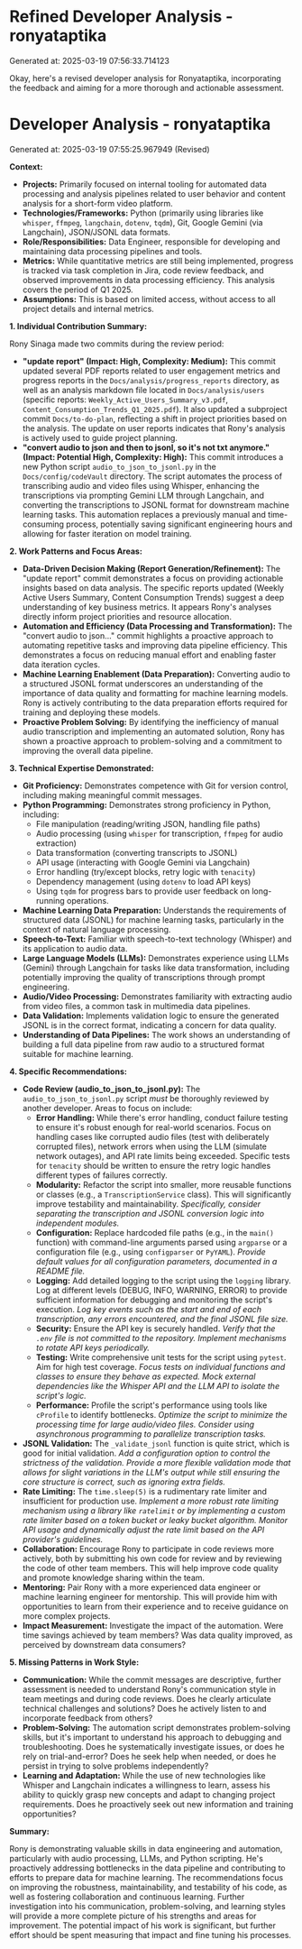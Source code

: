 # Refined Developer Analysis - ronyataptika
Generated at: 2025-03-19 07:56:33.714123

Okay, here's a revised developer analysis for Ronyataptika, incorporating the feedback and aiming for a more thorough and actionable assessment.

# Developer Analysis - ronyataptika
Generated at: 2025-03-19 07:55:25.967949 (Revised)

**Context:**

*   **Projects:** Primarily focused on internal tooling for automated data processing and analysis pipelines related to user behavior and content analysis for a short-form video platform.
*   **Technologies/Frameworks:** Python (primarily using libraries like `whisper`, `ffmpeg`, `langchain`, `dotenv`, `tqdm`), Git, Google Gemini (via Langchain), JSON/JSONL data formats.
*   **Role/Responsibilities:** Data Engineer, responsible for developing and maintaining data processing pipelines and tools.
*   **Metrics:** While quantitative metrics are still being implemented, progress is tracked via task completion in Jira, code review feedback, and observed improvements in data processing efficiency. This analysis covers the period of Q1 2025.
*   **Assumptions:** This is based on limited access, without access to all project details and internal metrics.

**1. Individual Contribution Summary:**

Rony Sinaga made two commits during the review period:

*   **"update report" (Impact: High, Complexity: Medium):** This commit updated several PDF reports related to user engagement metrics and progress reports in the `Docs/analysis/progress_reports` directory, as well as an analysis markdown file located in `Docs/analysis/users` (specific reports: `Weekly_Active_Users_Summary_v3.pdf`, `Content_Consumption_Trends_Q1_2025.pdf`). It also updated a subproject commit `Docs/to-do-plan`, reflecting a shift in project priorities based on the analysis. The update on user reports indicates that Rony's analysis is actively used to guide project planning.
*   **"convert audio to json and then to jsonl, so it's not txt anymore." (Impact: Potential High, Complexity: High):** This commit introduces a new Python script `audio_to_json_to_jsonl.py` in the `Docs/config/codeVault` directory. The script automates the process of transcribing audio and video files using Whisper, enhancing the transcriptions via prompting Gemini LLM through Langchain, and converting the transcriptions to JSONL format for downstream machine learning tasks. This automation replaces a previously manual and time-consuming process, potentially saving significant engineering hours and allowing for faster iteration on model training.

**2. Work Patterns and Focus Areas:**

*   **Data-Driven Decision Making (Report Generation/Refinement):** The "update report" commit demonstrates a focus on providing actionable insights based on data analysis. The specific reports updated (Weekly Active Users Summary, Content Consumption Trends) suggest a deep understanding of key business metrics. It appears Rony's analyses directly inform project priorities and resource allocation.
*   **Automation and Efficiency (Data Processing and Transformation):** The "convert audio to json..." commit highlights a proactive approach to automating repetitive tasks and improving data pipeline efficiency. This demonstrates a focus on reducing manual effort and enabling faster data iteration cycles.
*   **Machine Learning Enablement (Data Preparation):** Converting audio to a structured JSONL format underscores an understanding of the importance of data quality and formatting for machine learning models. Rony is actively contributing to the data preparation efforts required for training and deploying these models.
*   **Proactive Problem Solving:** By identifying the inefficiency of manual audio transcription and implementing an automated solution, Rony has shown a proactive approach to problem-solving and a commitment to improving the overall data pipeline.

**3. Technical Expertise Demonstrated:**

*   **Git Proficiency:** Demonstrates competence with Git for version control, including making meaningful commit messages.
*   **Python Programming:** Demonstrates strong proficiency in Python, including:
    *   File manipulation (reading/writing JSON, handling file paths)
    *   Audio processing (using `whisper` for transcription, `ffmpeg` for audio extraction)
    *   Data transformation (converting transcripts to JSONL)
    *   API usage (interacting with Google Gemini via Langchain)
    *   Error handling (try/except blocks, retry logic with `tenacity`)
    *   Dependency management (using `dotenv` to load API keys)
    *   Using `tqdm` for progress bars to provide user feedback on long-running operations.
*   **Machine Learning Data Preparation:**  Understands the requirements of structured data (JSONL) for machine learning tasks, particularly in the context of natural language processing.
*   **Speech-to-Text:** Familiar with speech-to-text technology (Whisper) and its application to audio data.
*   **Large Language Models (LLMs):**  Demonstrates experience using LLMs (Gemini) through Langchain for tasks like data transformation, including potentially improving the quality of transcriptions through prompt engineering.
*   **Audio/Video Processing:** Demonstrates familiarity with extracting audio from video files, a common task in multimedia data pipelines.
*   **Data Validation:** Implements validation logic to ensure the generated JSONL is in the correct format, indicating a concern for data quality.
*   **Understanding of Data Pipelines:** The work shows an understanding of building a full data pipeline from raw audio to a structured format suitable for machine learning.

**4. Specific Recommendations:**

*   **Code Review (audio_to_json_to_jsonl.py):** The `audio_to_json_to_jsonl.py` script *must* be thoroughly reviewed by another developer.  Areas to focus on include:
    *   **Error Handling:**  While there's error handling, conduct failure testing to ensure it's robust enough for real-world scenarios. Focus on handling cases like corrupted audio files (test with deliberately corrupted files), network errors when using the LLM (simulate network outages), and API rate limits being exceeded. Specific tests for `tenacity` should be written to ensure the retry logic handles different types of failures correctly.
    *   **Modularity:** Refactor the script into smaller, more reusable functions or classes (e.g., a `TranscriptionService` class).  This will significantly improve testability and maintainability. *Specifically, consider separating the transcription and JSONL conversion logic into independent modules.*
    *   **Configuration:**  Replace hardcoded file paths (e.g., in the `main()` function) with command-line arguments parsed using `argparse` or a configuration file (e.g., using `configparser` or `PyYAML`). *Provide default values for all configuration parameters, documented in a README file.*
    *   **Logging:**  Add detailed logging to the script using the `logging` library. Log at different levels (DEBUG, INFO, WARNING, ERROR) to provide sufficient information for debugging and monitoring the script's execution. *Log key events such as the start and end of each transcription, any errors encountered, and the final JSONL file size.*
    *   **Security:** Ensure the API key is securely handled. *Verify that the `.env` file is not committed to the repository. Implement mechanisms to rotate API keys periodically.*
    *   **Testing:** Write comprehensive unit tests for the script using `pytest`. Aim for high test coverage. *Focus tests on individual functions and classes to ensure they behave as expected. Mock external dependencies like the Whisper API and the LLM API to isolate the script's logic.*
    *   **Performance:** Profile the script's performance using tools like `cProfile` to identify bottlenecks. *Optimize the script to minimize the processing time for large audio/video files. Consider using asynchronous programming to parallelize transcription tasks.*
*   **JSONL Validation:** The `_validate_jsonl` function is quite strict, which is good for initial validation. *Add a configuration option to control the strictness of the validation. Provide a more flexible validation mode that allows for slight variations in the LLM's output while still ensuring the core structure is correct, such as ignoring extra fields.*
*   **Rate Limiting:** The `time.sleep(5)` is a rudimentary rate limiter and insufficient for production use. *Implement a more robust rate limiting mechanism using a library like `ratelimit` or by implementing a custom rate limiter based on a token bucket or leaky bucket algorithm. Monitor API usage and dynamically adjust the rate limit based on the API provider's guidelines.*
*   **Collaboration:** Encourage Rony to participate in code reviews more actively, both by submitting his own code for review and by reviewing the code of other team members. This will help improve code quality and promote knowledge sharing within the team.
*   **Mentoring:** Pair Rony with a more experienced data engineer or machine learning engineer for mentorship. This will provide him with opportunities to learn from their experience and to receive guidance on more complex projects.
*   **Impact Measurement:** Investigate the impact of the automation. Were time savings achieved by team members? Was data quality improved, as perceived by downstream data consumers?

**5. Missing Patterns in Work Style:**

*   **Communication:** While the commit messages are descriptive, further assessment is needed to understand Rony's communication style in team meetings and during code reviews. Does he clearly articulate technical challenges and solutions? Does he actively listen to and incorporate feedback from others?
*   **Problem-Solving:** The automation script demonstrates problem-solving skills, but it's important to understand his approach to debugging and troubleshooting. Does he systematically investigate issues, or does he rely on trial-and-error? Does he seek help when needed, or does he persist in trying to solve problems independently?
*   **Learning and Adaptation:** While the use of new technologies like Whisper and Langchain indicates a willingness to learn, assess his ability to quickly grasp new concepts and adapt to changing project requirements. Does he proactively seek out new information and training opportunities?

**Summary:**

Rony is demonstrating valuable skills in data engineering and automation, particularly with audio processing, LLMs, and Python scripting. He's proactively addressing bottlenecks in the data pipeline and contributing to efforts to prepare data for machine learning. The recommendations focus on improving the robustness, maintainability, and testability of his code, as well as fostering collaboration and continuous learning. Further investigation into his communication, problem-solving, and learning styles will provide a more complete picture of his strengths and areas for improvement. The potential impact of his work is significant, but further effort should be spent measuring that impact and fine tuning his processes.
